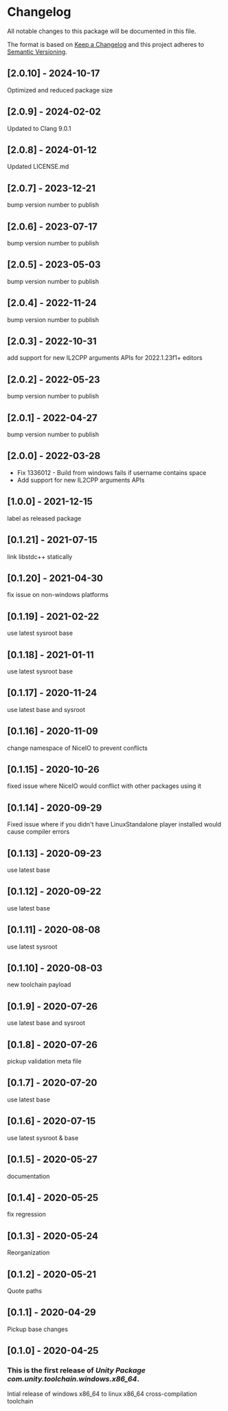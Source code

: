 # Changelog
All notable changes to this package will be documented in this file.

The format is based on [Keep a Changelog](http://keepachangelog.com/en/1.0.0/)
and this project adheres to [Semantic Versioning](http://semver.org/spec/v2.0.0.html).

## [2.0.10] - 2024-10-17

Optimized and reduced package size

## [2.0.9] - 2024-02-02

Updated to Clang 9.0.1

## [2.0.8] - 2024-01-12
Updated LICENSE.md

## [2.0.7] - 2023-12-21
bump version number to publish

## [2.0.6] - 2023-07-17

bump version number to publish

## [2.0.5] - 2023-05-03
bump version number to publish

## [2.0.4] - 2022-11-24
bump version number to publish

## [2.0.3] - 2022-10-31
add support for new IL2CPP arguments APIs for 2022.1.23f1+ editors

## [2.0.2] - 2022-05-23
bump version number to publish

## [2.0.1] - 2022-04-27
bump version number to publish

## [2.0.0] - 2022-03-28
- Fix 1336012 - Build from windows fails if username contains space
- Add support for new IL2CPP arguments APIs

## [1.0.0] - 2021-12-15
label as released package

## [0.1.21] - 2021-07-15

link libstdc++ statically

## [0.1.20] - 2021-04-30
fix issue on non-windows platforms

## [0.1.19] - 2021-02-22

use latest sysroot base

## [0.1.18] - 2021-01-11

use latest sysroot base

## [0.1.17] - 2020-11-24

use latest base and sysroot

## [0.1.16] - 2020-11-09

change namespace of NiceIO to prevent conflicts

## [0.1.15] - 2020-10-26

fixed issue where NiceIO would conflict with other packages using it

## [0.1.14] - 2020-09-29

Fixed issue where if you didn't have LinuxStandalone player installed would cause compiler errors

## [0.1.13] - 2020-09-23

use latest base

## [0.1.12] - 2020-09-22

use latest base

## [0.1.11] - 2020-08-08

use latest sysroot

## [0.1.10] - 2020-08-03

new toolchain payload

## [0.1.9] - 2020-07-26

use latest base and sysroot

## [0.1.8] - 2020-07-26

pickup validation meta file

## [0.1.7] - 2020-07-20

use latest base

## [0.1.6] - 2020-07-15

use latest sysroot & base

## [0.1.5] - 2020-05-27

documentation

## [0.1.4] - 2020-05-25

fix regression

## [0.1.3] - 2020-05-24

Reorganization

## [0.1.2] - 2020-05-21

Quote paths

## [0.1.1] - 2020-04-29

Pickup base changes

## [0.1.0] - 2020-04-25

### This is the first release of *Unity Package com.unity.toolchain.windows.x86_64*.

Intial release of windows x86_64 to linux x86_64 cross-compilation toolchain
